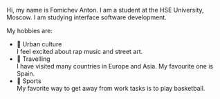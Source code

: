 Hi, my name is Fomichev Anton. I am a student at the HSE University, Moscow. I am studying interface software development.

My hobbies are: 
+ 🏀 Urban culture  
I feel excited about rap music and street art.
+ 🧳 Travelling  
I have visited many countries in Europe and Asia. My favourite one is Spain.
+ 🏀 Sports  
My favorite way to get away from work tasks is to play basketball.
